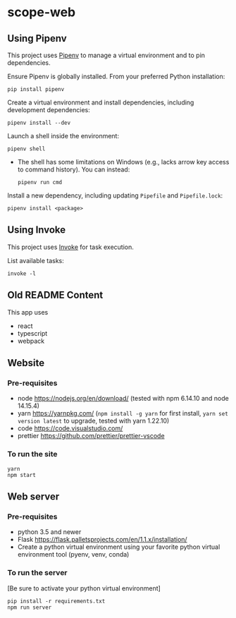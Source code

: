 # scope-web

## Using Pipenv

This project uses [Pipenv](https://pipenv.pypa.io/en/latest/) to manage a virtual environment and to pin dependencies.

Ensure Pipenv is globally installed. From your preferred Python installation:

```
pip install pipenv
```

Create a virtual environment and install dependencies, including development dependencies:

```
pipenv install --dev
```

Launch a shell inside the environment:

```
pipenv shell
```

  - The shell has some limitations on Windows (e.g., lacks arrow key access to command history). You can instead:

    ```
    pipenv run cmd
    ```

Install a new dependency, including updating `Pipefile` and `Pipefile.lock`:

```
pipenv install <package>
```

## Using Invoke

This project uses [Invoke](https://www.pyinvoke.org/) for task execution.

List available tasks:

```
invoke -l
```

## Old README Content

This app uses

- react
- typescript
- webpack

## Website
### Pre-requisites

- node https://nodejs.org/en/download/ (tested with npm 6.14.10 and node 14.15.4)
- yarn https://yarnpkg.com/ (`npm install -g yarn` for first install, `yarn set version latest` to upgrade, tested with yarn 1.22.10)
- code https://code.visualstudio.com/
- prettier https://github.com/prettier/prettier-vscode

### To run the site

```
yarn
npm start
```

## Web server
### Pre-requisites

- python 3.5 and newer
- Flask https://flask.palletsprojects.com/en/1.1.x/installation/
- Create a python virtual environment using your favorite python virtual environment tool (pyenv, venv, conda)

### To run the server

[Be sure to activate your python virtual environment]
```
pip install -r requirements.txt
npm run server
```
